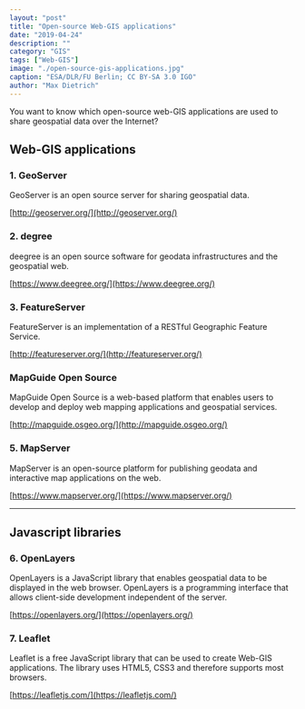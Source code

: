 ```yaml
---
layout: "post"
title: "Open-source Web-GIS applications"
date: "2019-04-24"
description: ""
category: "GIS"
tags: ["Web-GIS"]
image: "./open-source-gis-applications.jpg"
caption: "ESA/DLR/FU Berlin; CC BY-SA 3.0 IGO"
author: "Max Dietrich"
---
```


You want to know which open-source web-GIS applications are used to share geospatial data over the Internet?

## Web-GIS applications

### 1. GeoServer

GeoServer is an open source server for sharing geospatial data.

[http://geoserver.org/](http://geoserver.org/)

### 2. degree

deegree is an open source software for geodata infrastructures and the geospatial web.

[https://www.deegree.org/](https://www.deegree.org/)

### 3. FeatureServer

FeatureServer is an implementation of a RESTful Geographic Feature Service.

[http://featureserver.org/](http://featureserver.org/)

### MapGuide Open Source

MapGuide Open Source is a web-based platform that enables users to develop and deploy web mapping applications and geospatial services.

[http://mapguide.osgeo.org/](http://mapguide.osgeo.org/)

### 5. MapServer

MapServer is an open-source platform for publishing geodata and interactive map applications on the web.

[https://www.mapserver.org/](https://www.mapserver.org/)

* * *

## Javascript libraries

### 6. OpenLayers

OpenLayers is a JavaScript library that enables geospatial data to be displayed in the web browser. OpenLayers is a programming interface that allows client-side development independent of the server.

[https://openlayers.org/](https://openlayers.org/)

### 7. Leaflet

Leaflet is a free JavaScript library that can be used to create Web-GIS applications. The library uses HTML5, CSS3 and therefore supports most browsers.

[https://leafletjs.com/](https://leafletjs.com/)